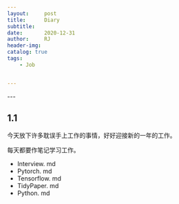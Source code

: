 ```yaml
---
layout:     post
title:      Diary
subtitle:   
date:       2020-12-31
author:     RJ
header-img: 
catalog: true
tags:
    - Job


---
```

<p id = "build"></p>
---

## 1.1
今天放下许多耽误手上工作的事情，好好迎接新的一年的工作。

每天都要作笔记学习工作。

- Interview. md
- Pytorch. md
- Tensorflow. md
- TidyPaper. md
- Python. md


